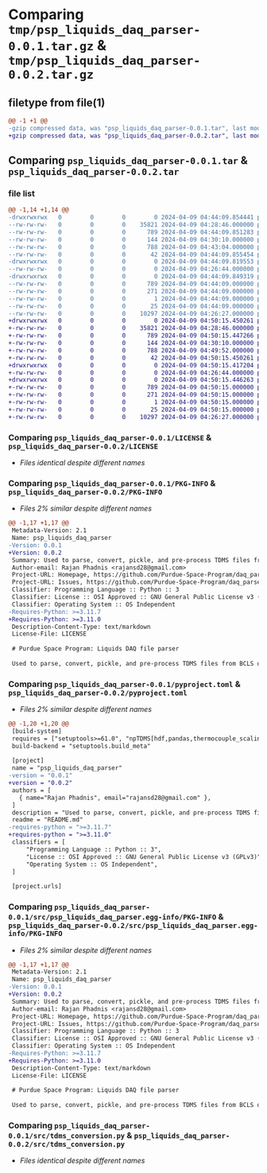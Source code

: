 # Comparing `tmp/psp_liquids_daq_parser-0.0.1.tar.gz` & `tmp/psp_liquids_daq_parser-0.0.2.tar.gz`

## filetype from file(1)

```diff
@@ -1 +1 @@
-gzip compressed data, was "psp_liquids_daq_parser-0.0.1.tar", last modified: Tue Apr  9 04:44:09 2024, max compression
+gzip compressed data, was "psp_liquids_daq_parser-0.0.2.tar", last modified: Tue Apr  9 04:50:15 2024, max compression
```

## Comparing `psp_liquids_daq_parser-0.0.1.tar` & `psp_liquids_daq_parser-0.0.2.tar`

### file list

```diff
@@ -1,14 +1,14 @@
-drwxrwxrwx   0        0        0        0 2024-04-09 04:44:09.854441 psp_liquids_daq_parser-0.0.1/
--rw-rw-rw-   0        0        0    35821 2024-04-09 04:28:46.000000 psp_liquids_daq_parser-0.0.1/LICENSE
--rw-rw-rw-   0        0        0      789 2024-04-09 04:44:09.851283 psp_liquids_daq_parser-0.0.1/PKG-INFO
--rw-rw-rw-   0        0        0      144 2024-04-09 04:30:10.000000 psp_liquids_daq_parser-0.0.1/README.md
--rw-rw-rw-   0        0        0      788 2024-04-09 04:43:04.000000 psp_liquids_daq_parser-0.0.1/pyproject.toml
--rw-rw-rw-   0        0        0       42 2024-04-09 04:44:09.855454 psp_liquids_daq_parser-0.0.1/setup.cfg
-drwxrwxrwx   0        0        0        0 2024-04-09 04:44:09.819553 psp_liquids_daq_parser-0.0.1/src/
--rw-rw-rw-   0        0        0        0 2024-04-09 04:26:44.000000 psp_liquids_daq_parser-0.0.1/src/__init__.py
-drwxrwxrwx   0        0        0        0 2024-04-09 04:44:09.849319 psp_liquids_daq_parser-0.0.1/src/psp_liquids_daq_parser.egg-info/
--rw-rw-rw-   0        0        0      789 2024-04-09 04:44:09.000000 psp_liquids_daq_parser-0.0.1/src/psp_liquids_daq_parser.egg-info/PKG-INFO
--rw-rw-rw-   0        0        0      271 2024-04-09 04:44:09.000000 psp_liquids_daq_parser-0.0.1/src/psp_liquids_daq_parser.egg-info/SOURCES.txt
--rw-rw-rw-   0        0        0        1 2024-04-09 04:44:09.000000 psp_liquids_daq_parser-0.0.1/src/psp_liquids_daq_parser.egg-info/dependency_links.txt
--rw-rw-rw-   0        0        0       25 2024-04-09 04:44:09.000000 psp_liquids_daq_parser-0.0.1/src/psp_liquids_daq_parser.egg-info/top_level.txt
--rw-rw-rw-   0        0        0    10297 2024-04-09 04:26:27.000000 psp_liquids_daq_parser-0.0.1/src/tdms_conversion.py
+drwxrwxrwx   0        0        0        0 2024-04-09 04:50:15.450261 psp_liquids_daq_parser-0.0.2/
+-rw-rw-rw-   0        0        0    35821 2024-04-09 04:28:46.000000 psp_liquids_daq_parser-0.0.2/LICENSE
+-rw-rw-rw-   0        0        0      789 2024-04-09 04:50:15.447266 psp_liquids_daq_parser-0.0.2/PKG-INFO
+-rw-rw-rw-   0        0        0      144 2024-04-09 04:30:10.000000 psp_liquids_daq_parser-0.0.2/README.md
+-rw-rw-rw-   0        0        0      788 2024-04-09 04:49:52.000000 psp_liquids_daq_parser-0.0.2/pyproject.toml
+-rw-rw-rw-   0        0        0       42 2024-04-09 04:50:15.450261 psp_liquids_daq_parser-0.0.2/setup.cfg
+drwxrwxrwx   0        0        0        0 2024-04-09 04:50:15.417204 psp_liquids_daq_parser-0.0.2/src/
+-rw-rw-rw-   0        0        0        0 2024-04-09 04:26:44.000000 psp_liquids_daq_parser-0.0.2/src/__init__.py
+drwxrwxrwx   0        0        0        0 2024-04-09 04:50:15.446263 psp_liquids_daq_parser-0.0.2/src/psp_liquids_daq_parser.egg-info/
+-rw-rw-rw-   0        0        0      789 2024-04-09 04:50:15.000000 psp_liquids_daq_parser-0.0.2/src/psp_liquids_daq_parser.egg-info/PKG-INFO
+-rw-rw-rw-   0        0        0      271 2024-04-09 04:50:15.000000 psp_liquids_daq_parser-0.0.2/src/psp_liquids_daq_parser.egg-info/SOURCES.txt
+-rw-rw-rw-   0        0        0        1 2024-04-09 04:50:15.000000 psp_liquids_daq_parser-0.0.2/src/psp_liquids_daq_parser.egg-info/dependency_links.txt
+-rw-rw-rw-   0        0        0       25 2024-04-09 04:50:15.000000 psp_liquids_daq_parser-0.0.2/src/psp_liquids_daq_parser.egg-info/top_level.txt
+-rw-rw-rw-   0        0        0    10297 2024-04-09 04:26:27.000000 psp_liquids_daq_parser-0.0.2/src/tdms_conversion.py
```

### Comparing `psp_liquids_daq_parser-0.0.1/LICENSE` & `psp_liquids_daq_parser-0.0.2/LICENSE`

 * *Files identical despite different names*

### Comparing `psp_liquids_daq_parser-0.0.1/PKG-INFO` & `psp_liquids_daq_parser-0.0.2/PKG-INFO`

 * *Files 2% similar despite different names*

```diff
@@ -1,17 +1,17 @@
 Metadata-Version: 2.1
 Name: psp_liquids_daq_parser
-Version: 0.0.1
+Version: 0.0.2
 Summary: Used to parse, convert, pickle, and pre-process TDMS files from BCLS or other NI daq boxes.
 Author-email: Rajan Phadnis <rajansd28@gmail.com>
 Project-URL: Homepage, https://github.com/Purdue-Space-Program/daq_parser
 Project-URL: Issues, https://github.com/Purdue-Space-Program/daq_parser/issues
 Classifier: Programming Language :: Python :: 3
 Classifier: License :: OSI Approved :: GNU General Public License v3 (GPLv3)
 Classifier: Operating System :: OS Independent
-Requires-Python: >=3.11.7
+Requires-Python: >=3.11.0
 Description-Content-Type: text/markdown
 License-File: LICENSE
 
 # Purdue Space Program: Liquids DAQ file parser
 
 Used to parse, convert, pickle, and pre-process TDMS files from BCLS or other NI daq boxes.
```

### Comparing `psp_liquids_daq_parser-0.0.1/pyproject.toml` & `psp_liquids_daq_parser-0.0.2/pyproject.toml`

 * *Files 2% similar despite different names*

```diff
@@ -1,20 +1,20 @@
 [build-system]
 requires = ["setuptools>=61.0", "npTDMS[hdf,pandas,thermocouple_scaling]>=1.9.0", "numpy>=1.26.4"]
 build-backend = "setuptools.build_meta"
 
 [project]
 name = "psp_liquids_daq_parser"
-version = "0.0.1"
+version = "0.0.2"
 authors = [
   { name="Rajan Phadnis", email="rajansd28@gmail.com" },
 ]
 description = "Used to parse, convert, pickle, and pre-process TDMS files from BCLS or other NI daq boxes."
 readme = "README.md"
-requires-python = ">=3.11.7"
+requires-python = ">=3.11.0"
 classifiers = [
     "Programming Language :: Python :: 3",
     "License :: OSI Approved :: GNU General Public License v3 (GPLv3)",
     "Operating System :: OS Independent",
 ]
 
 [project.urls]
```

### Comparing `psp_liquids_daq_parser-0.0.1/src/psp_liquids_daq_parser.egg-info/PKG-INFO` & `psp_liquids_daq_parser-0.0.2/src/psp_liquids_daq_parser.egg-info/PKG-INFO`

 * *Files 2% similar despite different names*

```diff
@@ -1,17 +1,17 @@
 Metadata-Version: 2.1
 Name: psp_liquids_daq_parser
-Version: 0.0.1
+Version: 0.0.2
 Summary: Used to parse, convert, pickle, and pre-process TDMS files from BCLS or other NI daq boxes.
 Author-email: Rajan Phadnis <rajansd28@gmail.com>
 Project-URL: Homepage, https://github.com/Purdue-Space-Program/daq_parser
 Project-URL: Issues, https://github.com/Purdue-Space-Program/daq_parser/issues
 Classifier: Programming Language :: Python :: 3
 Classifier: License :: OSI Approved :: GNU General Public License v3 (GPLv3)
 Classifier: Operating System :: OS Independent
-Requires-Python: >=3.11.7
+Requires-Python: >=3.11.0
 Description-Content-Type: text/markdown
 License-File: LICENSE
 
 # Purdue Space Program: Liquids DAQ file parser
 
 Used to parse, convert, pickle, and pre-process TDMS files from BCLS or other NI daq boxes.
```

### Comparing `psp_liquids_daq_parser-0.0.1/src/tdms_conversion.py` & `psp_liquids_daq_parser-0.0.2/src/tdms_conversion.py`

 * *Files identical despite different names*

